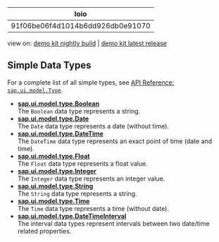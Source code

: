 <!-- loio91f06be06f4d1014b6dd926db0e91070 -->

| loio |
| -----|
| 91f06be06f4d1014b6dd926db0e91070 |

<div id="loio">

view on: [demo kit nightly build](https://openui5nightly.hana.ondemand.com/#/topic/91f06be06f4d1014b6dd926db0e91070) | [demo kit latest release](https://openui5.hana.ondemand.com/#/topic/91f06be06f4d1014b6dd926db0e91070)</div>

## Simple Data Types

For a complete list of all simple types, see [API Reference: `sap.ui.model.Type`](https://openui5.hana.ondemand.com/#/api/sap.ui.model.type/overview). 

-   **[sap.ui.model.type.Boolean](sap.ui.model.type.Boolean_91f2f93.md "The Boolean data type represents a string.")**  
The `Boolean` data type represents a string.
-   **[sap.ui.model.type.Date](sap.ui.model.type.Date_91f2fff.md "The Date data type represents a date (without time).")**  
The `Date` data type represents a date \(without time\).
-   **[sap.ui.model.type.DateTime](sap.ui.model.type.DateTime_91f3070.md "The DateTime data type represents an exact point of time (date and
		time).")**  
The `DateTime` data type represents an exact point of time \(date and time\).
-   **[sap.ui.model.type.Float](sap.ui.model.type.Float_91f30db.md "The Float data type represents a float value.")**  
The `Float` data type represents a float value.
-   **[sap.ui.model.type.Integer](sap.ui.model.type.Integer_91f3145.md "The Integer data type represents an integer value.")**  
The `Integer` data type represents an integer value.
-   **[sap.ui.model.type.String](sap.ui.model.type.String_91f31c2.md "The String data type represents a string.")**  
The `String` data type represents a string.
-   **[sap.ui.model.type.Time](sap.ui.model.type.Time_91f322a.md "The Time data type represents a time (without date).")**  
The `Time` data type represents a time \(without date\).
-   **[sap.ui.model.type.DateTimeInterval](sap.ui.model.type.DateTimeInterval_94658aa.md "The interval data types represent intervals between two date/time related
		properties.")**  
The interval data types represent intervals between two date/time related properties.

